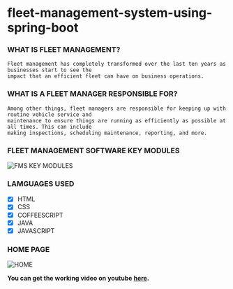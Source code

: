 # fleet-management-system-using-spring-boot


### WHAT IS FLEET MANAGEMENT?
```
Fleet management has completely transformed over the last ten years as businesses start to see the 
impact that an efficient fleet can have on business operations.
```
### WHAT IS A FLEET MANAGER RESPONSIBLE FOR?
```
Among other things, fleet managers are responsible for keeping up with routine vehicle service and 
maintenance to ensure things are running as efficiently as possible at all times. This can include 
making inspections, scheduling maintenance, reporting, and more.
```
### FLEET MANAGEMENT SOFTWARE KEY MODULES
![FMS KEY MODULES](https://content.altexsoft.com/media/2019/03/word-image-15.png.webp)
### LAMGUAGES USED
- [X] HTML
- [X] CSS
- [X] COFFEESCRIPT
- [X] JAVA
- [X] JAVASCRIPT
### HOME PAGE
![HOME](https://www.kindsonthegenius.com/spring-boot/wp-content/uploads/2020/01/Build-a-Complete-Spring-Boot-Application-Step-by-Step.jpg)

**You can get the working video on youtube [here](https://youtube.com/playlist?list=PL9l1zUfnZkZnfOFgWa4K9lTzhvCkjTQfm).**
